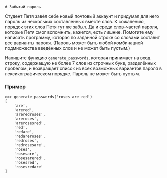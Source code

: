     # Забытый пароль

Студент Петя завёл себе новый почтовый аккаунт и придумал для него пароль из нескольких составленных вместе слов.
К сожалению, порядок этих слов Петя тут же забыл. Да и среди слов–частей пароля, которые Петя смог вспомнить,
кажется, есть лишние. Помогите ему написать программу, которая по заданной строке со словами составит все
варианты пароля. (Пароль может быть любой комбинацией подмножества введённых слов и не может быть пустым.)

Напишите функцию `generate_passwords`, которая принимает на вход строку, содержащую не более 7 слов
из строчных букв, разделённых пробелом, и возвращает список из всех возможных вариантов пароля
в лексикографическом порядке. Пароль не может быть пустым.

### Пример
```
>>> generate_passwords('roses are red')
[
    'are',
    'arered',
    'areredroses',
    'areroses',
    'arerosesred',
    'red',
    'redare',
    'redareroses',
    'redroses',
    'redrosesare',
    'roses',
    'rosesare',
    'rosesarered',
    'rosesred',
    'rosesredare'
]
```
